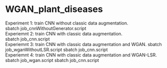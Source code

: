 # WGAN_plant_diseases
Experiment 1: train CNN without classic data augmentation.   
sbatch job_cnnWithoutGenerator.script  
Experiemnt 2: train CNN with classic data augmentation.  
sbatch job_cnn.script  
Experiemnt 3: train CNN with classic data augmentation and WGAN.
sbatch job_wganWithoutLSR.script  sbatch job_cnn.script  
Experiemnt 4: train CNN with classic data augmentation and WGAN-LSR.  
sbatch job_wgan.script  sbatch job_cnn.script  

